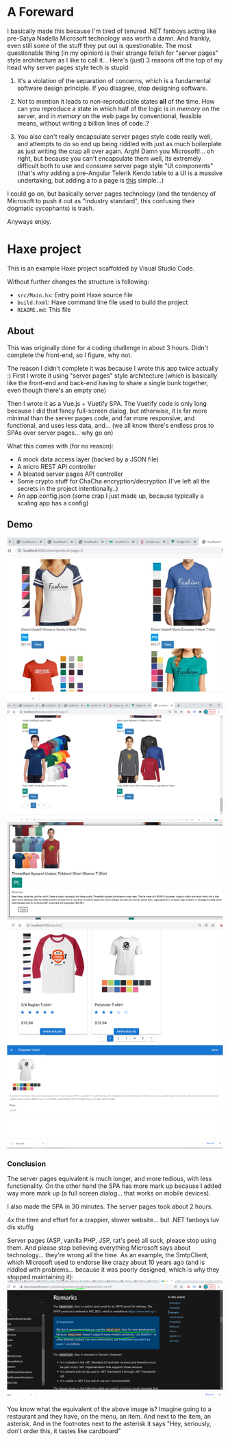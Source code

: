 # A Foreward

I basically made this because I'm tired of tenured .NET fanboys acting like pre-Satya Nadella Microsoft technology was worth a damn. And frankly, even still some of the stuff they put out is questionable. The most questionable thing (in my opinion) is their strange fetish for "server pages" style architecture as I like to call it... Here's (just) 3 reasons off the top of my head why server pages style tech is stupid: 

1. It's a violation of the separation of concerns, which is a fundamental software design principle. If you disagree, stop designing software.

2. Not to mention it leads to non-reproducible states __all__ of the time. How can you reproduce a state in which half of the logic is in _memory_ on the server, and in _memory_ on the web page by conventional, feasible means, without writing a billion lines of code..? 

3. You also can't really encapsulate server pages style code really well, and attempts to do so end up being riddled with just as much boilerplate as just writing the crap all over again. Argh! Damn you Microsoft!... oh right, but because you can't encapsulate them well, its extremely difficult both to use and consume server page style "UI components" (that's why adding a pre-Angular Telerik Kendo table to a UI is a massive undertaking, but adding a <b-table> to a page is [this](https://bootstrap-vue.org/docs/components/table) simple...)

I could go on, but basically server pages technology (and the tendency of Microsoft to push it out as "industry standard", this confusing their dogmatic sycophants) is trash.

Anyways enjoy.

# Haxe project

This is an example Haxe project scaffolded by Visual Studio Code.

Without further changes the structure is following:

 * `src/Main.hx`: Entry point Haxe source file
 * `build.hxml`: Haxe command line file used to build the project
 * `README.md`: This file


 ## About

 This was originally done for a coding challenge in about 3 hours. Didn't complete the front-end, so I figure, why not.

 The reason I didn't complete it was because I wrote this app twice actually :)
 First I wrote it using "server pages" style architecture (which is basically like the front-end and back-end having to share a single bunk together, even though there's an empty one)

 Then I wrote it as a Vue.js + Vuetify SPA. The Vuetify code is only long because I did that fancy full-screen dialog, but otherwise, it is far more minimal than the server pages code, and far more responsive, and functional, and uses less data, and... (we all know there's endless pros to SPAs over server pages... why go on)

 What this comes with (for no reason):
 - A mock data access layer (backed by a JSON file)
 - A micro REST API controller
 - A bloated server pages API controller
 - Some crypto stuff for ChaCha encryption/decryption (I've left all the secrets in the project intentionally..)
 - An app.config.json (some crap I just made up, because typically a scaling app has a config)

 ## Demo
 ![demo 1](https://github.com/piboistudios/store-ui-test/blob/master/dist/demo1.png?raw=true)
 ![demo 2](https://github.com/piboistudios/store-ui-test/blob/master/dist/demo2.png?raw=true)
 ![demo 3](https://github.com/piboistudios/store-ui-test/blob/master/dist/demo3.PNG?raw=true)
 ![demo 4](https://github.com/piboistudios/store-ui-test/blob/master/dist/demo4.png?raw=true)
 ![demo 5](https://github.com/piboistudios/store-ui-test/blob/master/dist/demo5.png?raw=true)

### Conclusion
The server pages equivalent is much longer, and more tedious, with less functionality.
On the other hand the SPA has more mark up because I added way more mark up (a full screen dialog... that works on mobile devices).

I also made the SPA in 30 minutes. The server pages took about 2 hours.

4x the time and effort for a crappier, slower website... but .NET fanboys luv dis stuffg

Server pages (ASP, vanilla PHP, JSP, rat's pee) all suck, please stop using them. And please stop believing everything Microsoft says about technology... they're wrong all the time. As an example, the SmtpClient, which Microsoft used to endorse like crazy about 10 years ago (and is riddled with problems... because it was poorly designed, which is why they stopped maintaining it):
 ![why Microsoft is total trash](https://github.com/piboistudios/store-ui-test/blob/master/dist/why-microsoft-is-garbage.png?raw=true)


You know what the equivalent of the above image is? Imagine going to a restaurant and they have, on the menu, an item. And next to the item, an asterisk. And in the footnotes next to the asterisk it says "Hey, seriously, don't order this, it tastes like cardboard"